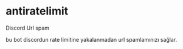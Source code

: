 # antiratelimit
Discord Url spam

bu bot discordun rate limitine yakalanmadan url spamlamınızı sağlar.
